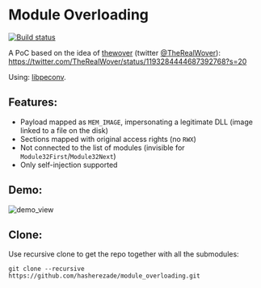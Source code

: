 # Module Overloading

[![Build status](https://ci.appveyor.com/api/projects/status/tm61oypiqwif24vt?svg=true)](https://ci.appveyor.com/project/hasherezade/module-overloading)

A PoC based on the idea of [thewover](https://github.com/thewover) (twitter [@TheRealWover](https://twitter.com/TheRealWover)):
https://twitter.com/TheRealWover/status/1193284444687392768?s=20

Using: [libpeconv](https://github.com/hasherezade/libpeconv).

Features:
-

+ Payload mapped as `MEM_IMAGE`, impersonating a legitimate DLL (image linked to a file on the disk)
+ Sections mapped with original access rights (no `RWX`)
+ Not connected to the list of modules (invisible for `Module32First`/`Module32Next`)
+ Only self-injection supported

Demo:
-
![demo_view](/docs/img/demo.png)

Clone:
-
Use recursive clone to get the repo together with all the submodules:

```console
git clone --recursive https://github.com/hasherezade/module_overloading.git
```
